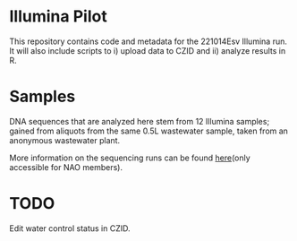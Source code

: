 # Illumina Pilot
This repository contains code and metadata for the 221014Esv Illumina run. It will also include scripts to i) upload data to CZID and ii) analyze results in R.

# Samples
DNA sequences that are analyzed here stem from 12 Illumina samples; gained from aliquots from the same 0.5L wastewater sample, taken from an anonymous wastewater plant.

More information on the sequencing runs can be found [here](https://docs.google.com/document/d/1QiYgZGewYyg2gFzawYGRzTuMXbvwpJsTy27k3IrH3fQ/edit#)(only accessible for NAO members).

# TODO
Edit water control status in CZID.